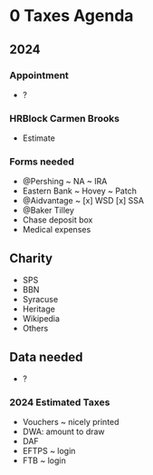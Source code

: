 # 0 Taxes Agenda

## 2024

### Appointment

* ?

### HRBlock Carmen Brooks

* Estimate

### Forms needed

* @Pershing ~ NA ~ IRA
* Eastern Bank ~ Hovey ~ Patch
* @Aidvantage ~ \[x\] WSD \[x\] SSA
* @Baker Tilley
* Chase deposit box
* Medical expenses

## Charity

* SPS
* BBN
* Syracuse
* Heritage
* Wikipedia
* Others

## Data needed

* ?

### 2024 Estimated Taxes

* Vouchers ~ nicely printed
* DWA: amount to draw
* DAF
* EFTPS ~ login
* FTB ~ login